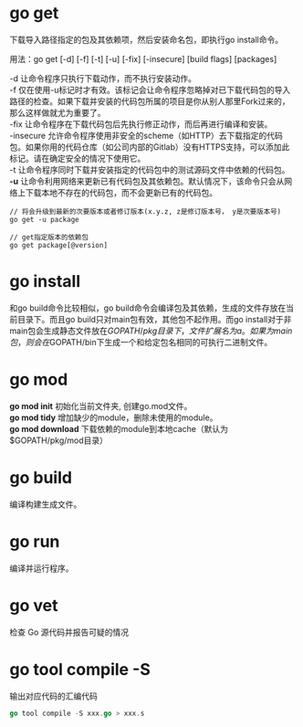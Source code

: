 # go get
下载导入路径指定的包及其依赖项，然后安装命名包，即执行go install命令。

用法：go get [-d] [-f] [-t] [-u] [-fix] [-insecure] [build flags] [packages]

-d 让命令程序只执行下载动作，而不执行安装动作。<br>
-f 仅在使用-u标记时才有效。该标记会让命令程序忽略掉对已下载代码包的导入路径的检查。如果下载并安装的代码包所属的项目是你从别人那里Fork过来的，那么这样做就尤为重要了。<br>
-fix 让命令程序在下载代码包后先执行修正动作，而后再进行编译和安装。<br>
-insecure 允许命令程序使用非安全的scheme（如HTTP）去下载指定的代码包。如果你用的代码仓库（如公司内部的Gitlab）没有HTTPS支持，可以添加此标记。请在确定安全的情况下使用它。<br>
-t 让命令程序同时下载并安装指定的代码包中的测试源码文件中依赖的代码包。<br>
**-u** 让命令利用网络来更新已有代码包及其依赖包。默认情况下，该命令只会从网络上下载本地不存在的代码包，而不会更新已有的代码包。<br>
```
// 将会升级到最新的次要版本或者修订版本(x.y.z, z是修订版本号， y是次要版本号)
go get -u package

// get指定版本的依赖包
go get package[@version]
```

# go install
和go build命令比较相似，go build命令会编译包及其依赖，生成的文件存放在当前目录下。而且go build只对main包有效，其他包不起作用。而go install对于非main包会生成静态文件放在$GOPATH/pkg目录下，文件扩展名为a。如果为main包，则会在$GOPATH/bin下生成一个和给定包名相同的可执行二进制文件。

# go mod
**go mod init** 初始化当前⽂件夹, 创建go.mod⽂件。<br>
**go mod tidy** 增加缺少的module，删除未使用的module。<br>
**go mod download** 下载依赖的module到本地cache（默认为$GOPATH/pkg/mod⽬录）

# go build
编译构建生成文件。

# go run
编译并运行程序。

# go vet
检查 Go 源代码并报告可疑的情况

# go tool compile -S
输出对应代码的汇编代码
``` go
go tool compile -S xxx.go > xxx.s
```